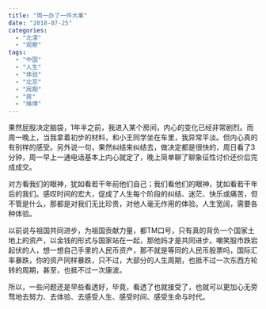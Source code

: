 ```yaml
---
title: "周一办了一件大事"
date: "2018-07-25"
categories: 
  - "北漂"
  - "观察"
tags: 
  - "中国"
  - "人生"
  - "体验"
  - "北京"
  - "周期"
  - "房"
  - "赌博"
---
```


果然屁股决定脑袋，1年半之前，我进入某个房间，内心的变化已经非常剧烈。而周一晚上，当我拿着初步的材料，和小王同学坐在车里，我异常平淡。但内心真的有别样的感受。另外说一句，果然纠结来纠结去，做决定都是很快的，周日看了3分钟，周一早上一通电话基本上内心就定了，晚上简单聊了聊象征性讨价还价后完成成交。

对方看我们的眼神，犹如看若干年前他们自己；我们看他们的眼神，犹如看若干年后的我们。感叹时间的宏大，促成了人生每个阶段的纠结、迷茫、快乐或痛苦，但不管是什么，那都是对我们无比珍贵，对他人毫无作用的体验。人生宽阔，需要各种体验。

以前说与祖国共同进步，为祖国贡献力量，都TM口号，只有真的背负一个国家土地上的资产，以金钱的形式与国家站在一起，那他妈才是共同进步。嘲笑股市跌宕起伏的人，想一想自己手里的人民币资产，那不就是等同的人民币股票吗，国际汇率暴跌，你的资产同样暴跌，只不过，大部分的人生周期，也抵不过一次东西方轮转的周期，甚至，也抵不过一次康波。

所以，一些问题还是早些看透好，毕竟，看透了也就接受了，也就可以更加心无旁骛地去努力、去体验、去感受人生、感受时间、感受生命与时代。
